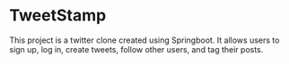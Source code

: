 # TweetStamp
This project is a twitter clone created using Springboot. It allows users to sign up, log in, create tweets, follow other users, and tag their posts. 
